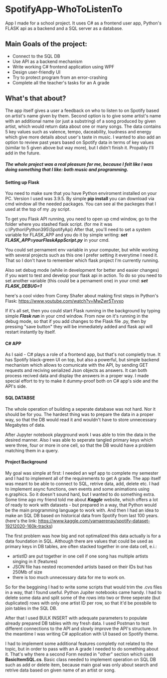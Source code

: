 # SpotifyApp-WhoToListenTo
App I made for a school project. It uses C# as a frontend user app, Python's FLASK api as a backend and a SQL server as a database.

## Main Goals of the project:
- Connect to the SQL DB
- Use API as a backend mechanism
- Write working C# frontend application using WPF
- Design user-friendly UI
- Try to protect program from an error-crashing
- Complete all the teacher's tasks for an A grade

## What's that about?
The app itself gives a user a feedback on who to listen to on Spotify based on artist's name  given by them.
Second option is to give some artist's name with an additional name (or just a substring) of a song produced by given artist, which
would return data about one or many songs. The data contains 5 key values such as valence, tempo, daceability, loudness and energy
which give more details about user's taste in music.
I wanted to also add an option to review past years based on Spotify data in terms of key values (similar to 5 given above but way more), but
I didn't finish it. Propably I'll add in the future.

##### The whole project was a real pleasure for me, because I felt like I was doing something that I like: both music and programming.



#### Setting up Flask
You need to make sure that you have Python enviroment installed on your PC. Version I used was 3.9.5. 
By simple **pip install** you can download via cmd window all the needed packages. You can see al the 
packeges that I used at the top of my .py script.

To get you Flask API running, you need to open up cmd window, go to the folder where you stashed flask script.
(for me it was c:\Python\Python395\SpotifyApi)
After that, you'll need to set a system variable for FLASK_APP and you do it by simple writing:
***set FLASK_APP=yourFlaskAppScript.py***            in your cmd.

You could set pernament env variable in your computer, but while working with several projects such as this one
I prefer setting it everytime I need it. That so I don't have to remember which flask project I'm currently running.

Also set debug mode (while in development for better and easier changes) if you want to test and develop your flask api in action.
To do so you need to set another variable (this could be a pernament one) in your cmd:
***set FLASK_DEBUG=1***

here's a cool video from Corey Shafer about making first steps in Python's Flask:
https://www.youtube.com/watch?v=MwZwr5Tvyxo

If it's all set, then you could start Flask running in the background by typing simple ***Flask run*** in your cmd window.
From now on it's running in the debug mode, so that if you add changes to the Flask file .py, then by pressing "save button"
they will be immediately added and flask api will restart instantly by itself.

#### C# APP
As I said - C# plays a role of a frontend app, but that's not completly true. It has Spotify black-green UI on top, but also
a powerful, but simple backend mechanism which allows to comunicate with the API, by sending GET requests and reciving 
serialized Json objects as answers. It can both process recived data and display the answers in a proper way.
I made special effort to try to make it dummy-proof both on C# app's side and the API's side. 

#### SQL DATABSE
The whole operation of building a seperate database was not hard. Nor it should be for you. The hardest thing was to prepare 
the data in a proper way, so that the DB would read it and wouldn't have to store unnecessary Megabytes of data.

After Jupyter notebook playground work I was able to trim the data in the desired manner. Also I was able to seperate 
tangled primary keys which were three, four or more in one cell, so that the DB would have a problem matching them
in a query.

#### Project Background
My goal was simple at first: I needed an wpf app to complete my semester and I had to implement all of the requirements to get A grade.
The app itself was meant to be able to connect to SQL, retrive data, add, delete etc. I had to implement async functions, own events and some
animations using e.graphics. So it doesn't sound hard, but I wanted to do something extra.
Some time ago my friend told me about ***Kaggle*** website, which offers a lot of ready to work with datasets - but prepared in a way,
that Python would be the main programming language to work with.
And then I had an idea to make an SQL DB based on historical data from Spotify from last 100 years.
(here's the link: https://www.kaggle.com/yamaerenay/spotify-dataset-19212020-160k-tracks)

The first problem was how big and not optimalized this data actually is for a data foundation in SQL.
Although there are values that could be used as primary keys in DB tables, are often stacked together in one data cell, e.i.:
- artistID are put together in one cell if one song has multiple artists singing in it (features)
- JSON file has nested recomended artists based on their IDs but has 250Mb of size
- there is too much unnecessary data for me to work on.

So for the beggining I had to write some scripts that would trim the .cvs files in a way, that I found useful.
Python Jupiter notebooks came handy. I had to delete some data and split some of the rows into two or three seperate (but duplicated) rows
with only one artist ID per row, so that it'd be possbile to join tables in the SQL DB.

After that I used BULK INSERT with adequate parameters to populate already prepared DB tables with my fresh data.
I used Postman to test different connections to the API and slowly improve the API's structure.
In the meantime I was writing C# application with UI based on Spotify theme. 

I had to implement some additional features completly not related to the topic, but in order to pass with an A grade I needed to do something
about it. That's why there a second Form nested in "other" section which uses **BasicItemSQL.cs**. Basic class needed to implement operation
on SQL DB such as add or delete item, because main goal was only about search and retrive data based on given name of an artist or song.

